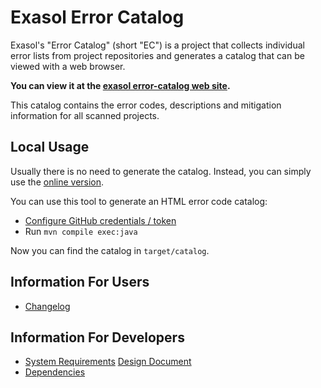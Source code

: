 # Exasol Error Catalog

Exasol's "Error Catalog" (short "EC") is a project that collects individual error lists from project repositories and generates a catalog that can be viewed with a web browser.

**You can view it at the [exasol error-catalog web site](https://exasol.github.io/error-catalog/).**

This catalog contains the error codes, descriptions and mitigation information for all scanned projects.

## Local Usage

Usually there is no need to generate the catalog. Instead, you can simply use the [online version](https://exasol.github.io/error-catalog/).

You can use this tool to generate an HTML error code catalog:

* [Configure GitHub credentials / token](https://github-api.kohsuke.org/index.html#Environmental_variables)
* Run `mvn compile exec:java`

Now you can find the catalog in `target/catalog`.

## Information For Users

* [Changelog](doc/changes/changelog.md)

## Information For Developers

* [System Requirements](doc/system_requirements.md)
  [Design Document](doc/design.md)
* [Dependencies](dependencies.md)